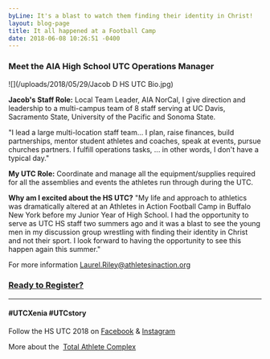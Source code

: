 ```yaml
---
byLine: It's a blast to watch them finding their identity in Christ!
layout: blog-page
title: It all happened at a Football Camp
date: 2018-06-08 10:26:51 -0400
---
```

### Meet the AIA High School UTC Operations Manager

![](/uploads/2018/05/29/Jacob D HS UTC Bio.jpg)

**Jacob's Staff Role:** Local Team Leader, AIA NorCal, I give direction and leadership to a multi-campus team of 8 staff serving at UC Davis, Sacramento State, University of the Pacific and Sonoma State.

"I lead a large multi-location staff team... I plan, raise finances, build partnerships, mentor student athletes and coaches, speak at events, pursue churches partners. I fulfill operations tasks, ... in other words, I don't have a typical day."

**My UTC Role:** Coordinate and manage all the equipment/supplies required for all the assemblies and events the athletes run through during the UTC.

**Why am I excited about the HS UTC?** "My life and approach to athletics was dramatically altered at an Athletes in Action Football Camp in Buffalo New York before my Junior Year of High School. I had the opportunity to serve as UTC HS staff two summers ago and it was a blast to see the young men in my discussion group wrestling with finding their identity in Christ and not their sport. I look forward to having the opportunity to see this happen again this summer."

For more information [Laurel.Riley@athletesinaction.org](mailto:laurel.riley@athletesinaction.org)

### [**Ready to Register?**]()

---

#### **#UTCXenia     #UTCstory**

Follow the HS UTC 2018 on  [Facebook](https://www.facebook.com/aiatotalathletecomplex/) & [Instagram](https://www.instagram.com/aia_sports_complex/)

More about the  [Total Athlete Complex](http://www.aiasportscomplex.com/)